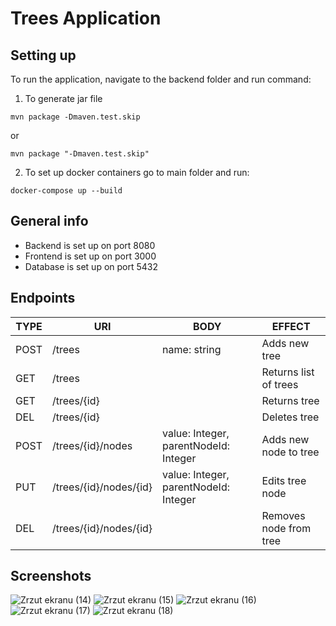 # Trees Application

## Setting up

To run the application, navigate to the backend folder and run command:
1. To generate jar file
```
mvn package -Dmaven.test.skip
```
or
```
mvn package "-Dmaven.test.skip"
```
2. To set up docker containers go to main folder and run:
```
docker-compose up --build
```
## General info

- Backend is set up on port 8080
- Frontend is set up on port 3000
- Database is set up on port 5432

## Endpoints

| TYPE | URI | BODY | EFFECT |
|---|---|---|---|
| POST | /trees | name: string | Adds new tree |
| GET | /trees | | Returns list of trees |
| GET | /trees/{id} | | Returns tree |
| DEL | /trees/{id} | | Deletes tree |
| POST | /trees/{id}/nodes | value: Integer, parentNodeId: Integer | Adds new node to tree |
| PUT | /trees/{id}/nodes/{id} | value: Integer, parentNodeId: Integer | Edits tree node |
| DEL | /trees/{id}/nodes/{id} |  | Removes node from tree |

## Screenshots

![Zrzut ekranu (14)](https://github.com/rychu-tech/trees/assets/61971646/5c75d5cf-c7c7-4b05-ae77-c54c6069954e)
![Zrzut ekranu (15)](https://github.com/rychu-tech/trees/assets/61971646/ce151ffa-56c1-44bc-bfa9-f089c81eb5aa)
![Zrzut ekranu (16)](https://github.com/rychu-tech/trees/assets/61971646/32ed9342-4b84-4712-96a3-f604e08bb155)
![Zrzut ekranu (17)](https://github.com/rychu-tech/trees/assets/61971646/e7241f49-6284-4f2b-aa90-8d409cf299ce)
![Zrzut ekranu (18)](https://github.com/rychu-tech/trees/assets/61971646/1c7fe93d-5fec-4cae-ad40-55a97443f424)
